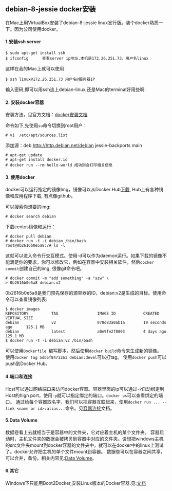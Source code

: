 ## debian-8-jessie docker安装

在Mac上用VirtualBox安装了debian-8-jessie linux发行版。装个docker熟悉一下。因为公司使用docker。

#### 1.安装ssh server
```
$ sudo apt-get install ssh
$ ifconfig      查看server ip地址,本机是172.26.251.73，用户名linux
```
这样在我的Mac上就可以使用

```
$ ssh linux@172.26.251.73 用户名@服务器IP 

```
输入密码,即可以用ssh连上debian-linux,还是Mac的terminal好用些啊.

#### 2. 安装docker容器

安装方法，见官方文档：[docker安装文档](https://docs.docker.com/v1.8/installation/debian/)

命令如下,先使用`su`命令切换到root用户：

```
# vi  /etc/apt/sources.list
```
添加源：deb http://http.debian.net/debian jessie-backports main

```
# apt-get update
# apt-get install docker.io 
# docker run --rm hello-world 成功则会打印相关信息
```

#### 3. 使用docker
docker可以运行指定的镜像Img，镜像可以从Docker Hub[下载](https://hub.docker.com/), Hub上有各种镜像和应用程序下载, 有点像github。

可以搜索你想要的img:

```
# docker search debian
```
下载centos镜像和运行：

```
# docker pull debian
# docker run -t -i debian /bin/bash
root@0b2616b0e5a8:/# ls -l
```
这就可以进入命令行交互模式。使用-d可以作为daemon运行。如果下载的镜像不能满足你的要求，你可以修改它，例如在容器中安装相关软件，然后`docker commit`创建自己的img, 很像git命令吧。

```
# docker commit -m "add something" -a "szw" \
> 0b2616b0e5a8 debian:v2
```
0b2616b0e5a8是我们预先保存的源容器的ID，debian:v2是生成的目标。使用命令可以查看镜像列表:

```
$ docker images
REPOSITORY          TAG                 IMAGE ID            CREATED             VIRTUAL SIZE
debian              v2                  078d83a0ab1a        19 seconds ago      125.1 MB
debian              latest              a0e9fe2f8803        4 days ago          125.1 MB
$ docker run -t -i debian:v2 /bin/bash
```
可以使用`Dockerfile `编写脚本，然后使用`docker build`命令来生成新的镜像。
使用`docker tag 5db5f8471261 debian:devel`可以打tag。
使用`docker push`可以push到Docker Hub。

#### 4.端口和连接
Host可以通过网络端口来访问docker容器。容器里面的ip可以通过`-P`自动绑定到Host的hign port，使用`-p`就可以指定绑定的端口。`docker ps`可以查看绑定的端口。
通过给每个容器取名字，我们可以把容器互联起来，使用`docker run ... --link <name or id>:alias...`命令。见[容器连接](https://docs.docker.com/v1.8/userguide/dockerlinks/)文档。

#### 5.Data Volume
数据卷看上去就相当于是容器中的文件夹，它对应着主机的某个文件夹。
容器启动时，主机文件夹的数据会被拷贝到容器中对应的文件夹。设想把windows主机的src文件夹mount到docker容器的文件夹中，就可以在docker中的linux上测试了。docker允许把主机的单个文件mount到容器。
数据卷可以在容器之间共享，可以合并，备份。相关内容见:[Data Volume](https://docs.docker.com/v1.8/userguide/dockervolumes/)。

#### 6.其它
Windows下只能用Boot2Docker,安装Linux版本的Docker容器.见:[文档](https://docs.docker.com/v1.8/installation/windows/)




